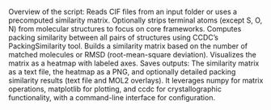 Overview of the script:
Reads CIF files from an input folder or uses a precomputed similarity matrix.
Optionally strips terminal atoms (except S, O, N) from molecular structures to focus on core frameworks.
Computes packing similarity between all pairs of structures using CCDC’s PackingSimilarity tool.
Builds a similarity matrix based on the number of matched molecules or RMSD (root-mean-square deviation).
Visualizes the matrix as a heatmap with labeled axes.
Saves outputs: The similarity matrix as a text file, the heatmap as a PNG, and optionally detailed packing similarity results (text file and MOL2 overlays).
It leverages numpy for matrix operations, matplotlib for plotting, and ccdc for crystallographic functionality, with a command-line interface for configuration.
